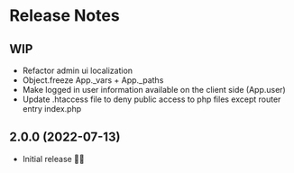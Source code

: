 # Release Notes

## WIP

- Refactor admin ui localization
- Object.freeze App._vars + App._paths
- Make logged in user information available on the client side (App.user)
- Update .htaccess file to deny public access to php files except router entry index.php

## 2.0.0 (2022-07-13)

- Initial release 🍾🥳